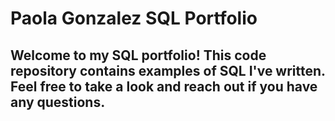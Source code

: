 # Paola Gonzalez SQL Portfolio

## Welcome to my SQL portfolio! This code repository contains examples of SQL I've written. Feel free to take a look and reach out if you have any questions.
